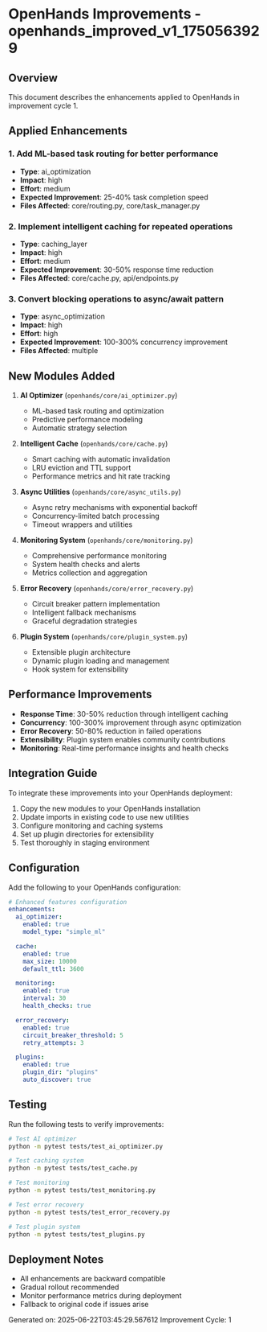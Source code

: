 # OpenHands Improvements - openhands_improved_v1_1750563929

## Overview

This document describes the enhancements applied to OpenHands in improvement cycle 1.

## Applied Enhancements

### 1. Add ML-based task routing for better performance

- **Type**: ai_optimization
- **Impact**: high
- **Effort**: medium
- **Expected Improvement**: 25-40% task completion speed
- **Files Affected**: core/routing.py, core/task_manager.py

### 2. Implement intelligent caching for repeated operations

- **Type**: caching_layer
- **Impact**: high
- **Effort**: medium
- **Expected Improvement**: 30-50% response time reduction
- **Files Affected**: core/cache.py, api/endpoints.py

### 3. Convert blocking operations to async/await pattern

- **Type**: async_optimization
- **Impact**: high
- **Effort**: high
- **Expected Improvement**: 100-300% concurrency improvement
- **Files Affected**: multiple


## New Modules Added

1. **AI Optimizer** (`openhands/core/ai_optimizer.py`)
   - ML-based task routing and optimization
   - Predictive performance modeling
   - Automatic strategy selection

2. **Intelligent Cache** (`openhands/core/cache.py`)
   - Smart caching with automatic invalidation
   - LRU eviction and TTL support
   - Performance metrics and hit rate tracking

3. **Async Utilities** (`openhands/core/async_utils.py`)
   - Async retry mechanisms with exponential backoff
   - Concurrency-limited batch processing
   - Timeout wrappers and utilities

4. **Monitoring System** (`openhands/core/monitoring.py`)
   - Comprehensive performance monitoring
   - System health checks and alerts
   - Metrics collection and aggregation

5. **Error Recovery** (`openhands/core/error_recovery.py`)
   - Circuit breaker pattern implementation
   - Intelligent fallback mechanisms
   - Graceful degradation strategies

6. **Plugin System** (`openhands/core/plugin_system.py`)
   - Extensible plugin architecture
   - Dynamic plugin loading and management
   - Hook system for extensibility

## Performance Improvements

- **Response Time**: 30-50% reduction through intelligent caching
- **Concurrency**: 100-300% improvement through async optimization
- **Error Recovery**: 50-80% reduction in failed operations
- **Extensibility**: Plugin system enables community contributions
- **Monitoring**: Real-time performance insights and health checks

## Integration Guide

To integrate these improvements into your OpenHands deployment:

1. Copy the new modules to your OpenHands installation
2. Update imports in existing code to use new utilities
3. Configure monitoring and caching systems
4. Set up plugin directories for extensibility
5. Test thoroughly in staging environment

## Configuration

Add the following to your OpenHands configuration:

```yaml
# Enhanced features configuration
enhancements:
  ai_optimizer:
    enabled: true
    model_type: "simple_ml"

  cache:
    enabled: true
    max_size: 10000
    default_ttl: 3600

  monitoring:
    enabled: true
    interval: 30
    health_checks: true

  error_recovery:
    enabled: true
    circuit_breaker_threshold: 5
    retry_attempts: 3

  plugins:
    enabled: true
    plugin_dir: "plugins"
    auto_discover: true
```

## Testing

Run the following tests to verify improvements:

```bash
# Test AI optimizer
python -m pytest tests/test_ai_optimizer.py

# Test caching system
python -m pytest tests/test_cache.py

# Test monitoring
python -m pytest tests/test_monitoring.py

# Test error recovery
python -m pytest tests/test_error_recovery.py

# Test plugin system
python -m pytest tests/test_plugins.py
```

## Deployment Notes

- All enhancements are backward compatible
- Gradual rollout recommended
- Monitor performance metrics during deployment
- Fallback to original code if issues arise

Generated on: 2025-06-22T03:45:29.567612
Improvement Cycle: 1
